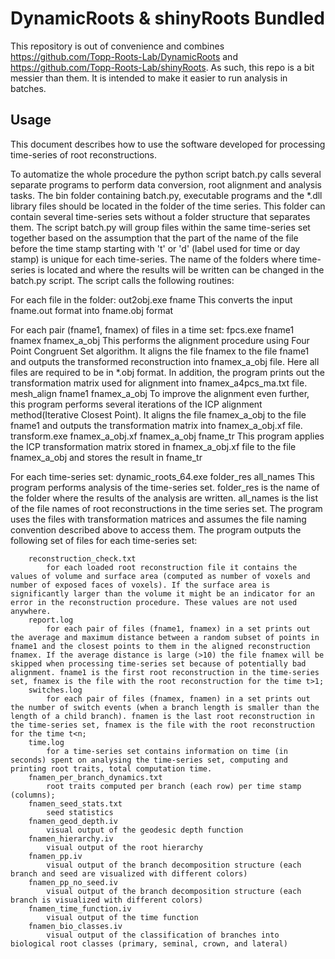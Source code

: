 # DynamicRoots & shinyRoots Bundled

This repository is out of convenience and combines https://github.com/Topp-Roots-Lab/DynamicRoots and https://github.com/Topp-Roots-Lab/shinyRoots. As such, this repo is a bit messier than them. It is intended to make it easier to run analysis in batches.
## Usage
This document describes how to use the software developed for processing time-series of root reconstructions.

To automatize the whole procedure the python script batch.py calls several separate programs to perform data conversion, root alignment and analysis tasks.
The bin folder containing batch.py, executable programs and the *.dll library files should be located in the folder of the time series. This folder can contain several time-series sets without a folder structure that separates them. The script batch.py will group files within the same time-series set together based on the assumption that the part of the name of the file before the time stamp starting with 't' or 'd' (label used for time or day stamp) is unique for each time-series. The name of the folders where time-series is located and where the results will be written can be changed in the batch.py script.
The script calls the following routines:

For each file in the folder: 
 out2obj.exe fname
	This converts the input fname.out format into fname.obj format

For each pair (fname1, fnamex) of files in a time set:
	fpcs.exe fname1 fnamex fnamex_a_obj
		This performs the alignment procedure using Four Point Congruent Set algorithm. It aligns the file fnamex to the file fname1 and outputs the transformed reconstruction into fnamex_a_obj file. Here all files are required to be in *.obj format. In addition, the program prints out the transformation matrix used for alignment into fnamex_a4pcs_ma.txt file.
	mesh_align fname1 fnamex_a_obj
		To improve the alignment even further, this program performs several iterations of the ICP alignment method(Iterative Closest Point). It aligns the file fnamex_a_obj to the file fname1 and outputs the transformation matrix into fnamex_a_obj.xf file.
	transform.exe fnamex_a_obj.xf fnamex_a_obj fname_tr
		This program applies the ICP transformation matrix stored in fnamex_a_obj.xf file to the file fnamex_a_obj and stores the result in fname_tr

For each time-series set:
	dynamic_roots_64.exe folder_res all_names
	This program performs analysis of the time-series set. folder_res is the name of the folder where the results of the analysis are written. all_names is the list of the file names of root reconstructions in the time series set. The program uses the files with transformation matrices and assumes the file naming convention described above to access them. The program outputs the following set of files for each time-series set:
	
		reconstruction_check.txt
			for each loaded root reconstruction file it contains the values of volume and surface area (computed as number of voxels and number of exposed faces of voxels). If the surface area is significantly larger than the volume it might be an indicator for an error in the reconstruction procedure. These values are not used anywhere.
		report.log
			for each pair of files (fname1, fnamex) in a set prints out the average and maximum distance between a random subset of points in fname1 and the closest points to them in the aligned reconstruction fnamex. If the average distance is large (>10) the file fnamex will be skipped when processing time-series set because of potentially bad alignment. fname1 is the first root reconstruction in the time-series set, fnamex is the file with the root reconstruction for the time t>1;
		switches.log
			for each pair of files (fnamex, fnamen) in a set prints out the number of switch events (when a branch length is smaller than the length of a child branch). fnamen is the last root reconstruction in the time-series set, fnamex is the file with the root reconstruction for the time t<n;
		time.log
			for a time-series set contains information on time (in seconds) spent on analysing the time-series set, computing and printing root traits, total computation time.
		fnamen_per_branch_dynamics.txt
			root traits computed per branch (each row) per time stamp (columns);
		fnamen_seed_stats.txt
			seed statistics
		fnamen_geod_depth.iv
			visual output of the geodesic depth function
		fnamen_hierarchy.iv
			visual output of the root hierarchy
		fnamen_pp.iv
			visual output of the branch decomposition structure (each branch and seed are visualized with different colors)
		fnamen_pp_no_seed.iv
			visual output of the branch decomposition structure (each branch is visualized with different colors)
		fnamen_time_function.iv
			visual output of the time function
		fnamen_bio_classes.iv
			visual output of the classification of branches into biological root classes (primary, seminal, crown, and lateral)